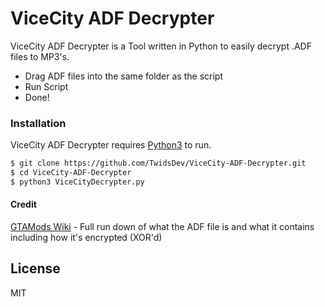 # ViceCity ADF Decrypter
ViceCity ADF Decrypter is a Tool written in Python  to easily decrypt .ADF files to MP3's.

  - Drag ADF files into the same folder as the script
  - Run Script
  - Done!

### Installation

ViceCity ADF Decrypter requires [Python3](https://www.python.org/download/releases/3.0/) to run.


```sh
$ git clone https://github.com/TwidsDev/ViceCity-ADF-Decrypter.git
$ cd ViceCity-ADF-Decrypter
$ python3 ViceCityDecrypter.py
```


#### Credit

[GTAMods Wiki](https://gtamods.com/wiki/ADF) - Full run down of what the ADF file is and what it contains including how it's encrypted (XOR'd)



License
----

MIT
